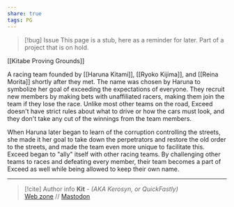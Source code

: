 ```yaml
---
share: true
tags: PG
---
```

> [!bug] Issue
> This page is a stub, here as a reminder for later. Part of a project that is on hold.

[[Kitabe Proving Grounds]]

A racing team founded by [[Haruna Kitami]], [[Ryoko Kijima]], and [[Reina Morita]] shortly after they met. The name was chosen by Haruna to symbolize her goal of exceeding the expectations of everyone. They recruit new members by making bets with unaffiliated racers, making them join the team if they lose the race. Unlike most other teams on the road, Exceed doesn't have strict rules about what to drive or how the cars must look, and they don't take any cut of the winnings from the team members. 

When Haruna later began to learn of the corruption controlling the streets, she made it her goal to take down the perpetrators and restore the old order to the streets, and made the team even more unique to facilitate this. Exceed began to "ally" itself with other racing teams. By challenging other teams to races and defeating every member, their team becomes a part of Exceed as well while being allowed to keep their own name.

-----
> [!cite] Author info
> **Kit** - *(AKA Kerosyn, or QuickFastly)*\
> [Web zone](https://kitabe.link) // [Mastodon](https://social.tripulse.net/@kit)